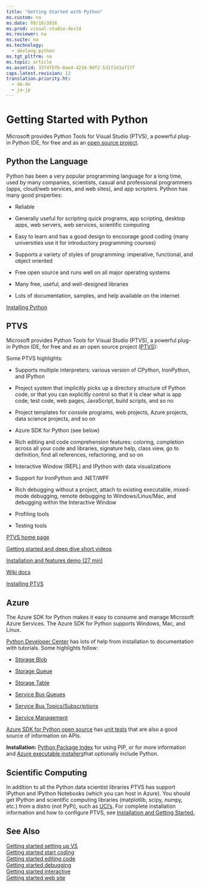 ```yaml
---
title: "Getting Started with Python"
ms.custom: na
ms.date: 09/18/2016
ms.prod: visual-studio-dev14
ms.reviewer: na
ms.suite: na
ms.technology: 
  - devlang-python
ms.tgt_pltfrm: na
ms.topic: article
ms.assetid: 33f4f6fb-0ae4-4234-9df2-531f2d3af17f
caps.latest.revision: 12
translation.priority.ht: 
  - de-de
  - ja-jp
---
```

# Getting Started with Python
Microsoft provides Python Tools for Visual Studio (PTVS), a powerful plug-in Python IDE, for free and as an [open source project](https://github.com/Microsoft/ptvs).  
  
## Python the Language  
 Python has been a very popular programming language for a long time, used by many companies, scientists, casual and professional programmers (apps, cloud/web services, and web sites), and app scripters.  Python has many good properties:  
  
-   Reliable  
  
-   Generally useful for scripting quick programs, app scripting, desktop apps, web servers, web services, scientific computing  
  
-   Easy to learn and has a good design to encourage good coding (many universities use it for introductory programming courses)  
  
-   Supports a variety of styles of programming: imperative, functional, and object oriented  
  
-   Free open source and runs well on all major operating systems  
  
-   Many free, useful, and well-designed libraries  
  
-   Lots of documentation, samples, and help available on the internet  
  
 [Installing Python](http://python.org/download/)  
  
## PTVS  
 Microsoft provides Python Tools for Visual Studio (PTVS), a powerful plug-in Python IDE, for free and as an open source project ([PTVS](http://pytools.codeplex.com/)):  
  
 Some PTVS highlights:  
  
-   Supports multiple interpreters: various version of CPython, IronPython, and IPython  
  
-   Project system that implicitly picks up a directory structure of Python code, or that you can explicitly control so that it is clear what is app code, test code, web pages, JavaScript, build scripts, and so no  
  
-   Project templates for console programs, web projects, Azure projects, data science projects, and so on  
  
-   Azure SDK for Python (see below)  
  
-   Rich editing and code comprehension features: coloring, completion across all your code and libraries, signature help, class view, go to definition, find all references, refactoring, and so on  
  
-   Interactive Window (REPL) and IPython with data visualizations  
  
-   Support for IronPython and .NET/WPF  
  
-   Rich debugging without a project, attach to existing executable, mixed-mode debugging, remote debugging to Windows/Linux/Mac, and debugging within the Interactive Window  
  
-   Profiling tools  
  
-   Testing tools  
  
 [PTVS home page](https://www.visualstudio.com/en-us/explore/python-vs)  
  
 [Getting started and deep dive short videos](https://www.youtube.com/playlist?list=PLReL099Y5nRdLgGAdrb_YeTdEnd23s6Ff)  
  
 [Installation and features demo (27 min)](https://www.youtube.com/watch?v=JNNAOypc6Ek)  
  
 [Wiki docs](http://pytools.codeplex.com/documentation)  
  
 [Installing PTVS](http://pytools.codeplex.com/wikipage?title=PTVS%20Installation)  
  
## Azure  
 The Azure SDK for Python makes it easy to consume and manage Microsoft Azure Services.  The Azure SDK for Python supports Windows, Mac, and Linux.  
  
 [Python Developer Center](http://azure.microsoft.com/en-us/develop/python/) has lots of help from installation to documentation with tutorials.  Some highlights follow:  
  
-   [Storage Blob](http://azure.microsoft.com/en-us/develop/python/how-to-guides/blob-service/)  
  
-   [Storage Queue](http://azure.microsoft.com/en-us/develop/python/how-to-guides/queue-service/)  
  
-   [Storage Table](http://azure.microsoft.com/en-us/develop/python/how-to-guides/table-service/)  
  
-   [Service Bus Queues](http://azure.microsoft.com/en-us/develop/python/how-to-guides/service-bus-queues/)  
  
-   [Service Bus Topics/Subscriptions](http://azure.microsoft.com/en-us/develop/python/how-to-guides/service-bus-topics/)  
  
-   [Service Management](http://azure.microsoft.com/en-us/develop/python/how-to-guides/service-management/)  
  
 [Azure SDK for Python open source](https://github.com/Azure/azure-sdk-for-python) has [unit tests](https://github.com/Azure/azure-sdk-for-python/tree/master/tests) that are also a good source of information on APIs.  
  
 **Installation:** [Python Package Index](https://pypi.python.org/pypi/azure) for using PIP, or for more information and [Azure executable installers](http://azure.microsoft.com/en-us/documentation/articles/python-how-to-install/)that optionally include Python.  
  
## Scientific Computing  
 In addition to all the Python data scientist libraries PTVS has support IPython and IPython Notebooks (which you can host in Azure).  You should get IPython and scientific computing libraries (matplotlib, scipy, numpy, etc.) from a distro (not PyPi), such as [UCI’s](http://www.lfd.uci.edu/~gohlke/pythonlibs/#scipy-stack).  For complete installation information and how to configure PTVS, see [Installation and Getting Started.](http://pytools.codeplex.com/wikipage?title=Using%20IPython%20with%20PTVS)  
  
## See Also  
 [Getting started setting up VS](../vs140/Getting-Started-with-PTVS--Setting-up-Visual-Studio.md)   
 [Getting started start coding](../vs140/Getting-Started-with-PTVS--Start-Coding--Projects-.md)   
 [Getting started editing code](../vs140/Getting-Started-with-PTVS--Editing-Code.md)   
 [Getting started debugging](../vs140/Getting-Started-with-PTVS--Debugging.md)   
 [Getting started interactive](../vs140/Getting-Started-with-PTVS--Interactive-Python.md)   
 [Getting started web site](../vs140/Getting-Started-with-PTVS--Building-a-Website-in-Azure.md)